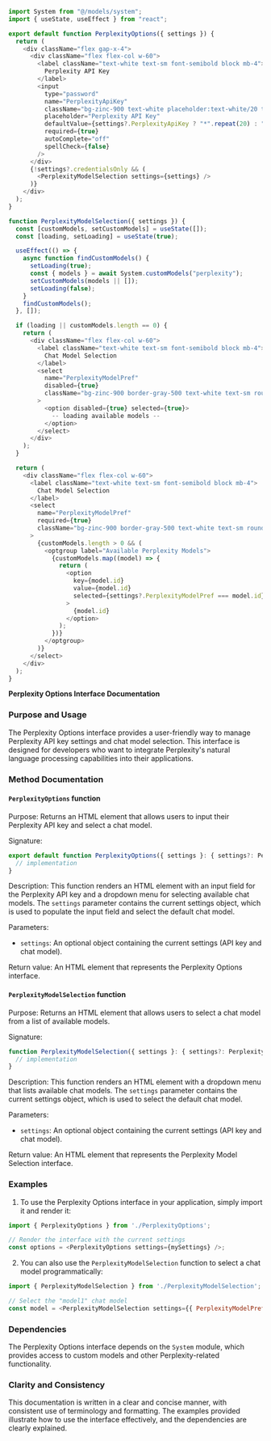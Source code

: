 ```javascript
import System from "@/models/system";
import { useState, useEffect } from "react";

export default function PerplexityOptions({ settings }) {
  return (
    <div className="flex gap-x-4">
      <div className="flex flex-col w-60">
        <label className="text-white text-sm font-semibold block mb-4">
          Perplexity API Key
        </label>
        <input
          type="password"
          name="PerplexityApiKey"
          className="bg-zinc-900 text-white placeholder:text-white/20 text-sm rounded-lg focus:border-white block w-full p-2.5"
          placeholder="Perplexity API Key"
          defaultValue={settings?.PerplexityApiKey ? "*".repeat(20) : ""}
          required={true}
          autoComplete="off"
          spellCheck={false}
        />
      </div>
      {!settings?.credentialsOnly && (
        <PerplexityModelSelection settings={settings} />
      )}
    </div>
  );
}

function PerplexityModelSelection({ settings }) {
  const [customModels, setCustomModels] = useState([]);
  const [loading, setLoading] = useState(true);

  useEffect(() => {
    async function findCustomModels() {
      setLoading(true);
      const { models } = await System.customModels("perplexity");
      setCustomModels(models || []);
      setLoading(false);
    }
    findCustomModels();
  }, []);

  if (loading || customModels.length == 0) {
    return (
      <div className="flex flex-col w-60">
        <label className="text-white text-sm font-semibold block mb-4">
          Chat Model Selection
        </label>
        <select
          name="PerplexityModelPref"
          disabled={true}
          className="bg-zinc-900 border-gray-500 text-white text-sm rounded-lg block w-full p-2.5"
        >
          <option disabled={true} selected={true}>
            -- loading available models --
          </option>
        </select>
      </div>
    );
  }

  return (
    <div className="flex flex-col w-60">
      <label className="text-white text-sm font-semibold block mb-4">
        Chat Model Selection
      </label>
      <select
        name="PerplexityModelPref"
        required={true}
        className="bg-zinc-900 border-gray-500 text-white text-sm rounded-lg block w-full p-2.5"
      >
        {customModels.length > 0 && (
          <optgroup label="Available Perplexity Models">
            {customModels.map((model) => {
              return (
                <option
                  key={model.id}
                  value={model.id}
                  selected={settings?.PerplexityModelPref === model.id}
                >
                  {model.id}
                </option>
              );
            })}
          </optgroup>
        )}
      </select>
    </div>
  );
}

```
**Perplexity Options Interface Documentation**

### Purpose and Usage

The Perplexity Options interface provides a user-friendly way to manage Perplexity API key settings and chat model selection. This interface is designed for developers who want to integrate Perplexity's natural language processing capabilities into their applications.

### Method Documentation

#### `PerplexityOptions` function

Purpose: Returns an HTML element that allows users to input their Perplexity API key and select a chat model.

Signature:

```typescript
export default function PerplexityOptions({ settings }: { settings?: PerplexitySettings }) {
  // implementation
}
```

Description: This function renders an HTML element with an input field for the Perplexity API key and a dropdown menu for selecting available chat models. The `settings` parameter contains the current settings object, which is used to populate the input field and select the default chat model.

Parameters:

* `settings`: An optional object containing the current settings (API key and chat model).

Return value: An HTML element that represents the Perplexity Options interface.

#### `PerplexityModelSelection` function

Purpose: Returns an HTML element that allows users to select a chat model from a list of available models.

Signature:

```typescript
function PerplexityModelSelection({ settings }: { settings?: PerplexitySettings }) {
  // implementation
}
```

Description: This function renders an HTML element with a dropdown menu that lists available chat models. The `settings` parameter contains the current settings object, which is used to select the default chat model.

Parameters:

* `settings`: An optional object containing the current settings (API key and chat model).

Return value: An HTML element that represents the Perplexity Model Selection interface.

### Examples

1. To use the Perplexity Options interface in your application, simply import it and render it:
```javascript
import { PerplexityOptions } from './PerplexityOptions';

// Render the interface with the current settings
const options = <PerplexityOptions settings={mySettings} />;
```

2. You can also use the `PerplexityModelSelection` function to select a chat model programmatically:
```javascript
import { PerplexityModelSelection } from './PerplexityModelSelection';

// Select the "model1" chat model
const model = <PerplexityModelSelection settings={{ PerplexityModelPref: 'model1' }} />;
```

### Dependencies

The Perplexity Options interface depends on the `System` module, which provides access to custom models and other Perplexity-related functionality.

### Clarity and Consistency

This documentation is written in a clear and concise manner, with consistent use of terminology and formatting. The examples provided illustrate how to use the interface effectively, and the dependencies are clearly explained.